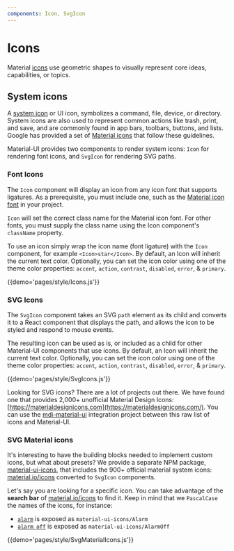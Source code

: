 ```yaml
---
components: Icon, SvgIcon
---
```


# Icons

Material [icons](https://material.io/guidelines/style/icons.html) use geometric shapes to visually
represent core ideas, capabilities, or topics.

## System icons

A [system icon](https://material.io/guidelines/style/icons.html#icons-system-icons) or UI icon,
symbolizes a command, file, device, or directory.
System icons are also used to represent common actions like trash, print, and save,
and are commonly found in app bars, toolbars, buttons, and lists.
Google has provided a set of [Material icons](https://material.io/icons/) that follow these guidelines.

Material-UI provides two components to render system icons: `Icon` for rendering font icons, and `SvgIcon` for rendering SVG paths.

### Font Icons

The `Icon` component will display an icon from any icon font that supports ligatures.
As a prerequisite, you must include one, such as the
[Material icon font](http://google.github.io/material-design-icons/#icon-font-for-the-web) in your project.

`Icon` will set the correct class name for the Material icon font. For other fonts, you must supply the
class name using the Icon component's `className` property.

To use an icon simply wrap the icon name (font ligature) with the `Icon` component,
for example `<Icon>star</Icon>`.
By default, an Icon will inherit the current text color.
Optionally, you can set the icon color using one of the theme color properties: `accent`, `action`, `contrast`, `disabled`, `error`, & `primary`.

{{demo='pages/style/Icons.js'}}

### SVG Icons

The `SvgIcon` component takes an SVG `path` element as its child and converts it to a React component that displays the path,
and allows the icon to be styled and respond to mouse events.

The resulting icon can be used as is,
or included as a child for other Material-UI components that use icons.
By default, an Icon will inherit the current text color.
Optionally, you can set the icon color using one of the theme color properties: `accent`, `action`, `contrast`, `disabled`, `error`, & `primary`.

{{demo='pages/style/SvgIcons.js'}}

Looking for SVG icons? There are a lot of projects out there.
We have found one that provides 2,000+ unofficial Material Design Icons: [https://materialdesignicons.com](https://materialdesignicons.com/).
You can use the [mdi-material-ui](https://github.com/TeamWertarbyte/mdi-material-ui) integration project between this raw list of icons and Material-UI.

### SVG Material icons

It's interesting to have the building blocks needed to implement custom icons, but what about presets?
We provide a separate NPM package,
[material-ui-icons](https://www.npmjs.com/package/material-ui-icons),
that includes the 900+ official material system icons: [material.io/icons](https://material.io/icons/) converted to `SvgIcon` components.

Let's say you are looking for a specific icon.
You can take advantage of the **search bar** of [material.io/icons](https://material.io/icons/) to find it.
Keep in mind that we `PascalCase` the names of the icons, for instance:
- [`alarm`](https://material.io/icons/#ic_alarm) is exposed as `material-ui-icons/Alarm`
- [`alarm off`](https://material.io/icons/#ic_alarm_off) is exposed as `material-ui-icons/AlarmOff`

{{demo='pages/style/SvgMaterialIcons.js'}}
